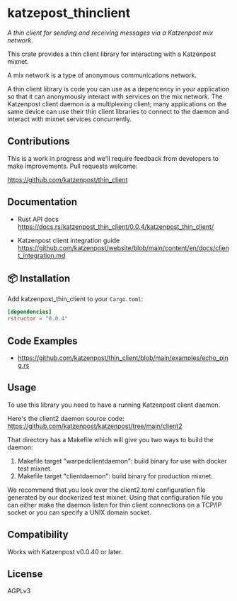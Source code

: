
# katzepost_thinclient

*A thin client for sending and receiving messages via a Katzenpost mix network.*

This crate provides a thin client library for interacting with a
Katzenpost mixnet.

A mix network is a type of anonymous communications network.

A thin client library is code you can use as a depencency in your
application so that it can anonymously interact with services on the
mix network. The Katzenpost client daemon is a multiplexing client;
many applications on the same device can use their thin client
libraries to connect to the daemon and interact with mixnet services
concurrently.



## Contributions

This is a work in progress and we'll require feedback from developers to make improvements.
Pull requests welcome:

https://github.com/katzenpost/thin_client



## Documentation

* Rust API docs https://docs.rs/katzenpost_thin_client/0.0.4/katzenpost_thin_client/

* Katzenpost client integration guide https://github.com/katzenpost/website/blob/main/content/en/docs/client_integration.md



## 📦 Installation

Add katzenpost_thin_client to your `Cargo.toml`:

```toml
[dependencies]
rstructor = "0.0.4"
```


## Code Examples

* https://github.com/katzenpost/thin_client/blob/main/examples/echo_ping.rs


## Usage

To use this library you need to have a running Katzenpost client daemon.

Here's the client2 daemon source code:
https://github.com/katzenpost/katzenpost/tree/main/client2

That directory has a Makefile which will give you two ways to build the daemon:

1. Makefile target "warpedclientdaemon": build binary for use with docker test mixnet.
2. Makefile target "clientdaemon": build binary for production mixnet.

We recommend that you look over the client2.toml configuration file generated by
our dockerized test mixnet. Using that configuration file you can either make
the daemon listen for thin client connections on a TCP/IP socket or you can
specify a UNIX domain socket.



## Compatibility

Works with Katzenpost v0.0.40 or later.



## License

AGPLv3
